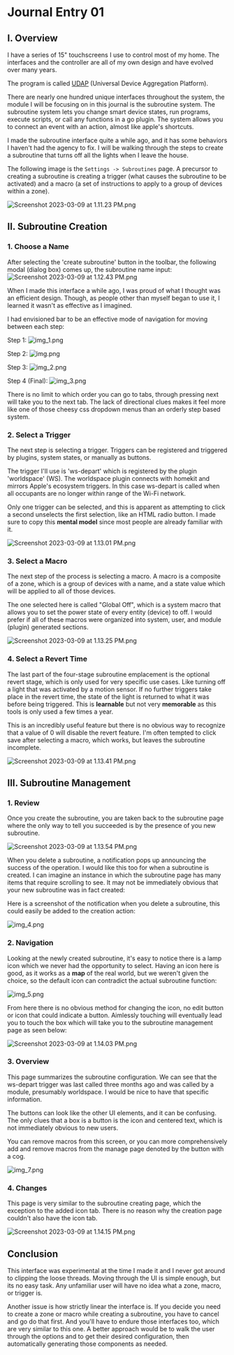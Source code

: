 # Journal Entry 01

## I. Overview

I have a series of 15" touchscreens I use to control most of my home.
The interfaces and the controller are all of my own design and have evolved over many years.

The program is called [UDAP](https://github.com/bradenn/udap) (Universal Device Aggregation Platform).

There are nearly one hundred unique interfaces throughout the system, the module I will be focusing on in this journal
is the subroutine system.
The subroutine system lets you change smart device states, run programs, execute scripts, or call any functions in a go
plugin.
The system allows you to connect an event with an action, almost like apple's shortcuts.

I made the subroutine interface quite a while ago, and it has some behaviors I haven't had the agency to fix. I will be
walking through the steps to create a subroutine that turns off all the lights when I leave the house.

The following image is the `Settings -> Subroutines` page.
A precursor to creating a subroutine is creating a trigger (what causes the subroutine to be activated) and a macro (a
set of instructions to apply to a group of devices within a zone).

![Screenshot 2023-03-09 at 1.11.23 PM.png](assets/Screenshot%202023-03-09%20at%201.11.23%20PM.png)

## II. Subroutine Creation

### 1. Choose a Name

After selecting the 'create subroutine' button in the toolbar, the following modal (dialog box) comes up, the subroutine
name input:
![Screenshot 2023-03-09 at 1.12.43 PM.png](assets/Screenshot%202023-03-09%20at%201.12.43%20PM.png)

When I made this interface a while ago, I was proud of what I thought was an efficient design. Though, as people other
than myself
began to use it, I learned it wasn't as effective as I imagined.

I had envisioned bar to be an effective mode of navigation for moving between each step:

Step 1:
![img_1.png](assets/img_1.png)

Step 2:
![img.png](assets/img.png)

Step 3:
![img_2.png](assets/img_2.png)

Step 4 (Final):
![img_3.png](assets/img_3.png)

There is no limit to which order you can go to tabs, through pressing next will take you to the next tab.
The lack of directional clues makes it feel more like one of those cheesy css dropdown menus than an orderly step based
system.

### 2. Select a Trigger

The next step is selecting a trigger. Triggers can be registered and triggered by plugins, system states, or manually as
buttons.

The trigger I'll use is 'ws-depart' which is registered by the plugin 'worldspace' (WS). The worldspace plugin connects
with homekit and mirrors Apple's ecosystem triggers. In this case ws-depart is called when all occupants are no longer
within range of the Wi-Fi network.

Only one trigger can be selected, and this is apparent as attempting to click a second unselects the first selection,
like an HTML radio button. I made sure to copy this **mental model** since most people are already familiar with it.

![Screenshot 2023-03-09 at 1.13.01 PM.png](assets/Screenshot%202023-03-09%20at%201.13.01%20PM.png)

### 3. Select a Macro

The next step of the process is selecting a macro. A macro is a composite of a zone, which is a group of devices with a
name, and a state value which will be applied to all of those devices.

The one selected here is called "Global Off", which is a system macro that allows you to set the power state of every
entity (device) to off. I would prefer if all of these macros were organized into system, user, and module (plugin)
generated sections.

![Screenshot 2023-03-09 at 1.13.25 PM.png](assets/Screenshot%202023-03-09%20at%201.13.25%20PM.png)

### 4. Select a Revert Time

The last part of the four-stage subroutine emplacement is the optional revert stage, which is only used for very
specific use cases. Like turning off a light that was activated by a motion sensor. If no further triggers take place in
the revert time, the state of the light is returned to what it was before being triggered. This is **learnable** but not
very **memorable** as this tools is only used a few times a year.

This is an incredibly useful feature but there is no obvious way to recognize that a value of 0 will disable the revert
feature. I'm often tempted to click save after selecting a macro, which works, but leaves the subroutine incomplete.

![Screenshot 2023-03-09 at 1.13.41 PM.png](assets/Screenshot%202023-03-09%20at%201.13.41%20PM.png)

## III. Subroutine Management

### 1. Review

Once you create the subroutine, you are taken back to the subroutine page where the only way to tell you succeeded is by
the presence of you new subroutine.

![Screenshot 2023-03-09 at 1.13.54 PM.png](assets/Screenshot%202023-03-09%20at%201.13.54%20PM.png)

When you delete a subroutine, a notification pops up announcing the success of the operation. I would like this too for
when a subroutine is created. I can imagine an instance in which the subroutine page has many items that require
scrolling to see. It may not be immediately obvious that your new subroutine was in fact created:

Here is a screenshot of the notification when you delete a subroutine, this could easily be added to the creation
action:

![img_4.png](assets/img_4.png)

### 2. Navigation

Looking at the newly created subroutine, it's easy to notice there is a lamp icon which we never had the opportunity to
select. Having an icon here is good, as it works as a **map** of the real world, but we weren't given the choice, so the
default icon can contradict the actual subroutine function:

![img_5.png](assets/img_5.png)

From here there is no obvious method for changing the icon, no edit button or icon that could indicate a button.
Aimlessly touching will eventually lead you to touch the box which will take you to the subroutine management page as
seen below:

![Screenshot 2023-03-09 at 1.14.03 PM.png](assets/Screenshot%202023-03-09%20at%201.14.03%20PM.png)

### 3. Overview

This page summarizes the subroutine configuration. We can see that the ws-depart trigger was last called three months
ago and was called by a module, presumably worldspace. I would be nice to have that specific information.

The buttons can look like the other UI elements, and it can be confusing. The only clues that a box is a button is the
icon and centered text, which is not immediately obvious to new users.

You can remove macros from this screen, or you can more comprehensively add and remove macros from the manage page
denoted by the button with a cog.

![img_7.png](assets/img_7.png)

### 4. Changes

This page is very similar to the subroutine creating page, which the exception to the added icon tab. There is no reason
why the creation page couldn't also have the icon tab.

![Screenshot 2023-03-09 at 1.14.15 PM.png](assets/Screenshot%202023-03-09%20at%201.14.15%20PM.png)

## Conclusion

This interface was experimental at the time I made it and I never got around to clipping the loose threads. Moving
through the UI is simple enough, but its no easy task. Any unfamiliar user will have no idea what a zone, macro, or
trigger is.

Another issue is how strictly linear the interface is. If you decide you need to create a zone or macro while creating a
subroutine, you have to cancel and go do that first. And you'll have to endure those interfaces too, which are very
similar to this one. A better approach would be to walk the user through the options and to get their desired
configuration, then automatically generating those components as needed.